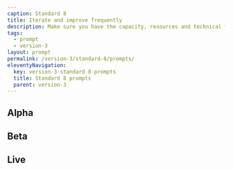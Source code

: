 ```yaml
---
caption: Standard 8
title: Iterate and improve frequently
description: Make sure you have the capacity, resources and technical flexibility to iterate and improve the service frequently.
tags:
  - prompt
  - version-3
layout: prompt
permalink: /version-3/standard-8/prompts/
eleventyNavigation:
  key: version-3-standard-8-prompts
  title: Standard 8 prompts
  parent: version-3
---
```


## Alpha

## Beta

## Live
